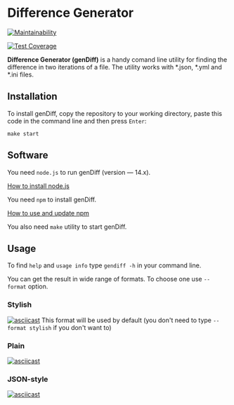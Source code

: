 # Difference Generator

[![Maintainability](https://api.codeclimate.com/v1/badges/a99a88d28ad37a79dbf6/maintainability)](https://codeclimate.com/github/codeclimate/codeclimate/maintainability)

[![Test Coverage](https://api.codeclimate.com/v1/badges/e64a6e97fe835bc0fcf1/test_coverage)](https://codeclimate.com/github/olegkuzmenko/frontend-project-lvl2/test_coverage)

**Difference Generator (genDiff)** is a handy comand line utility for finding the difference in two iterations of a file. The utility works with *.json, *.yml and *.ini files.

## Installation ##
To install genDiff, copy the repository to your working directory, paste this code in the command line and then press `Enter`:

```make start```

## Software

You need `node.js` to run genDiff (version — 14.x). 

[How to install node.js](https://nodejs.org/en/download/package-manager/)

You need `npm` to install genDiff.

[How to use and update npm](https://www.npmjs.com/get-npm)

You also need `make` utility to start genDiff.

## Usage

To find `help` and `usage info` type ```gendiff -h``` in your command line.

You can get the result in wide range of formats. To choose one use `--format` option.

### Stylish
[![asciicast](https://asciinema.org/a/FknxqeD7CqjeamDiKN7XDSCnU.svg)](https://asciinema.org/a/FknxqeD7CqjeamDiKN7XDSCnU)
This format will be used by default (you don't need to type `--format stylish` if you don't want to)

### Plain
[![asciicast](https://asciinema.org/a/9QH7uFxgfq0mQQTMxoR4NMCNL.svg)](https://asciinema.org/a/9QH7uFxgfq0mQQTMxoR4NMCNL)

### JSON-style
[![asciicast](https://asciinema.org/a/krcm3k8RAIM93JxmxlVkcO9nO.svg)](https://asciinema.org/a/krcm3k8RAIM93JxmxlVkcO9nO)


